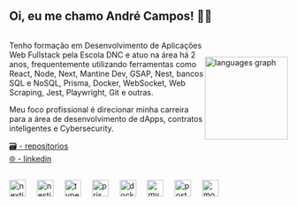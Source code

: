 <h2>Oi, eu me chamo André Campos! 🙋‍♂️</h2>
<div style="display: flex; justify-content: space-between; align-items: center" >
  
  <div style="width: 50vw;">
    <p>Tenho formação em Desenvolvimento de Aplicações Web Fullstack pela Escola DNC e atuo na área há 2 anos, frequentemente utilizando ferramentas como React, Node, Next, Mantine Dev, GSAP, Nest, bancos SQL e NoSQL, Prisma, Docker, WebSocket, Web Scraping, Jest, Playwright, Git e outras.</p>
    <p>Meu foco profissional é direcionar minha carreira para a área de desenvolvimento de dApps, contratos inteligentes e Cybersecurity.</p>
    <div style="display: flex; flex-direction: column">
      <a href="https://github.com/DDR23?tab=repositories">🗃️ - repositorios</a>
      <a href="https://www.linkedin.com/in/ddr23/">🌐 - linkedin</a>
    </div>
  </div>

  <div>
    <img src="https://github-readme-stats.vercel.app/api/top-langs?username=ddr23&locale=pt-br&hide_title=true&layout=compact&card_width=320&langs_count=6&theme=monokai&hide_border=true&order=2" height="150" alt="languages graph"  />
  </div>

</div>

##

<div align="left">
  <img src="https://img.shields.io/badge/Next.js-000000?logo=nextdotjs&logoColor=white&style=for-the-badge" height="30" alt="nextjs logo"  />
  <img width="12" />
  <img src="https://img.shields.io/badge/NestJS-E0234E?logo=nestjs&logoColor=white&style=for-the-badge" height="30" alt="nestjs logo"  />
  <img width="12" />
  <img src="https://img.shields.io/badge/TypeScript-3178C6?logo=typescript&logoColor=white&style=for-the-badge" height="30" alt="typescript logo"  />
  <img width="12" />
  <img src="https://img.shields.io/badge/Prisma-2D3748?logo=prisma&logoColor=white&style=for-the-badge" height="30" alt="prisma logo"  />
  <img width="12" />
  <img src="https://img.shields.io/badge/Docker-2496ED?logo=docker&logoColor=white&style=for-the-badge" height="30" alt="docker logo"  />
  <img width="12" />
  <img src="https://img.shields.io/badge/MySQL-4479A1?logo=mysql&logoColor=white&style=for-the-badge" height="30" alt="mysql logo"  />
  <img width="12" />
  <img src="https://img.shields.io/badge/PostgreSQL-4169E1?logo=postgresql&logoColor=white&style=for-the-badge" height="30" alt="postgresql logo"  />
  <img width="12" />
  <img src="https://img.shields.io/badge/MongoDB-47A248?logo=mongodb&logoColor=white&style=for-the-badge" height="30" alt="mongodb logo"  />
</div>

